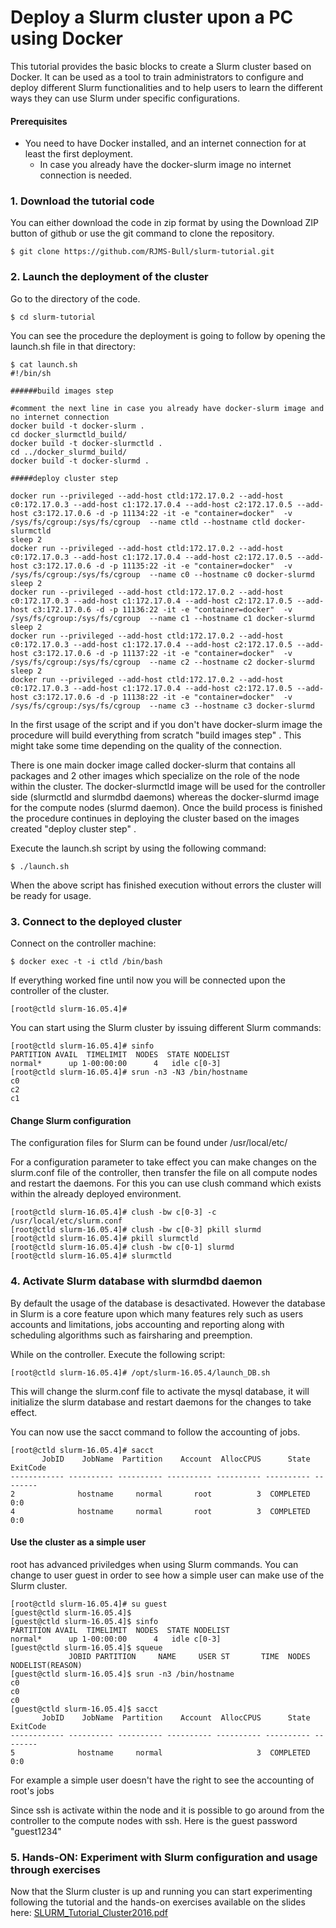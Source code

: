 # Deploy a Slurm cluster upon a PC using Docker

This tutorial provides the basic blocks to create a Slurm cluster based on Docker.
It can be used as a tool to train administrators to configure and deploy different Slurm functionalities 
and to help users to learn the different ways they can use Slurm under specific configurations.


#### Prerequisites

- You need to have Docker installed, and an internet connection for at least the first deployment.
	* In case you already have the docker-slurm image no internet connection is needed. 

### 1. Download the tutorial code

You can either download the code in zip format by using the Download ZIP button of github
or use the git command to clone the repository.

```
$ git clone https://github.com/RJMS-Bull/slurm-tutorial.git
```
### 2. Launch the deployment of the cluster

Go to the directory of the code. 

```
$ cd slurm-tutorial
```
You can see the procedure the deployment is going to follow by opening the launch.sh file in that directory:

```
$ cat launch.sh
#!/bin/sh

######build images step

#comment the next line in case you already have docker-slurm image and no internet connection
docker build -t docker-slurm .
cd docker_slurmctld_build/
docker build -t docker-slurmctld .
cd ../docker_slurmd_build/
docker build -t docker-slurmd .

#####deploy cluster step

docker run --privileged --add-host ctld:172.17.0.2 --add-host c0:172.17.0.3 --add-host c1:172.17.0.4 --add-host c2:172.17.0.5 --add-host c3:172.17.0.6 -d -p 11134:22 -it -e "container=docker"  -v /sys/fs/cgroup:/sys/fs/cgroup  --name ctld --hostname ctld docker-slurmctld
sleep 2
docker run --privileged --add-host ctld:172.17.0.2 --add-host c0:172.17.0.3 --add-host c1:172.17.0.4 --add-host c2:172.17.0.5 --add-host c3:172.17.0.6 -d -p 11135:22 -it -e "container=docker"  -v /sys/fs/cgroup:/sys/fs/cgroup  --name c0 --hostname c0 docker-slurmd
sleep 2
docker run --privileged --add-host ctld:172.17.0.2 --add-host c0:172.17.0.3 --add-host c1:172.17.0.4 --add-host c2:172.17.0.5 --add-host c3:172.17.0.6 -d -p 11136:22 -it -e "container=docker"  -v /sys/fs/cgroup:/sys/fs/cgroup  --name c1 --hostname c1 docker-slurmd
sleep 2
docker run --privileged --add-host ctld:172.17.0.2 --add-host c0:172.17.0.3 --add-host c1:172.17.0.4 --add-host c2:172.17.0.5 --add-host c3:172.17.0.6 -d -p 11137:22 -it -e "container=docker"  -v /sys/fs/cgroup:/sys/fs/cgroup  --name c2 --hostname c2 docker-slurmd
sleep 2
docker run --privileged --add-host ctld:172.17.0.2 --add-host c0:172.17.0.3 --add-host c1:172.17.0.4 --add-host c2:172.17.0.5 --add-host c3:172.17.0.6 -d -p 11138:22 -it -e "container=docker"  -v /sys/fs/cgroup:/sys/fs/cgroup  --name c3 --hostname c3 docker-slurmd
```
In the first usage of the script and if you don't have docker-slurm image the procedure will build everything
from scratch "build images step" . This might take some time depending on the quality of the connection.

There is one main docker image called docker-slurm that contains all packages and 2 other images which specialize on the role of the node within the cluster.
The docker-slurmctld image will be used for the controller side (slurmctld and slurmdbd daemons) whereas the docker-slurmd image for the compute nodes (slurmd daemon).
Once the build process is finished the procedure continues in deploying the cluster based on the images created "deploy cluster step" .

Execute the launch.sh script by using the following command:

```
$ ./launch.sh
```
When the above script has finished execution without errors the cluster will be ready for usage.

### 3. Connect to the deployed cluster 
 
Connect on the controller machine:

```
$ docker exec -t -i ctld /bin/bash
```
If everything worked fine until now you will be connected upon the controller of the cluster.

```
[root@ctld slurm-16.05.4]#
```
You can start using the Slurm cluster by issuing different Slurm commands:

```
[root@ctld slurm-16.05.4]# sinfo
PARTITION AVAIL  TIMELIMIT  NODES  STATE NODELIST
normal*      up 1-00:00:00      4   idle c[0-3]
[root@ctld slurm-16.05.4]# srun -n3 -N3 /bin/hostname
c0
c2
c1
```
#### Change Slurm configuration

The configuration files for Slurm can be found under /usr/local/etc/

For a configuration parameter to take effect you can make changes on the slurm.conf file of the controller, then transfer
the file on all compute nodes and restart the daemons. For this you can use clush command which exists within the already deployed environment.

```
[root@ctld slurm-16.05.4]# clush -bw c[0-3] -c /usr/local/etc/slurm.conf
[root@ctld slurm-16.05.4]# clush -bw c[0-3] pkill slurmd
[root@ctld slurm-16.05.4]# pkill slurmctld
[root@ctld slurm-16.05.4]# clush -bw c[0-1] slurmd
[root@ctld slurm-16.05.4]# slurmctld
```
### 4. Activate Slurm database with slurmdbd daemon

By default the usage of the database is desactivated. However the database in Slurm is a core feature upon which many features rely such as
users accounts and limitations, jobs accounting and reporting along with scheduling algorithms such as fairsharing and preemption.

While on the controller. Execute the following script:

```
[root@ctld slurm-16.05.4]# /opt/slurm-16.05.4/launch_DB.sh
```
This will change the slurm.conf file to activate the mysql database, it will initialize the slurm database and restart daemons for 
the changes to take effect.

You can now use the sacct command to follow the accounting of jobs.

```
[root@ctld slurm-16.05.4]# sacct
       JobID    JobName  Partition    Account  AllocCPUS      State ExitCode 
------------ ---------- ---------- ---------- ---------- ---------- -------- 
2              hostname     normal       root          3  COMPLETED      0:0 
4              hostname     normal       root          3  COMPLETED      0:0 
```

#### Use the cluster as a simple user

root has advanced priviledges when using Slurm commands. You can change to user guest in order to see how a simple user can make use of the Slurm cluster.

```
[root@ctld slurm-16.05.4]# su guest
[guest@ctld slurm-16.05.4]$
[guest@ctld slurm-16.05.4]$ sinfo
PARTITION AVAIL  TIMELIMIT  NODES  STATE NODELIST
normal*      up 1-00:00:00      4   idle c[0-3]
[guest@ctld slurm-16.05.4]$ squeue
             JOBID PARTITION     NAME     USER ST       TIME  NODES NODELIST(REASON)
[guest@ctld slurm-16.05.4]$ srun -n3 /bin/hostname
c0
c0
c0
[guest@ctld slurm-16.05.4]$ sacct
       JobID    JobName  Partition    Account  AllocCPUS      State ExitCode 
------------ ---------- ---------- ---------- ---------- ---------- -------- 
5              hostname     normal                     3  COMPLETED      0:0 
```
For example a simple user doesn't have the right to see the accounting of root's jobs

Since ssh is activate within the node and it is possible to go around from the controller to the compute nodes with ssh. Here is the guest password
"guest1234"

### 5. Hands-ON: Experiment with Slurm configuration and usage through exercises

Now that the Slurm cluster is up and running you can start experimenting following the tutorial and the hands-on exercises available
on the slides here: [SLURM_Tutorial_Cluster2016.pdf](https://github.com/RJMS-Bull/slurm-tutorial/blob/master/SLURM_Tutorial_Cluster2016.pdf)




